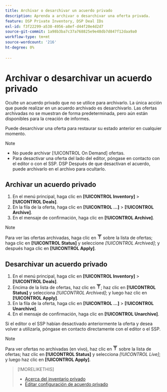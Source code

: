 ```yaml
---
title: Archivar o desarchivar un acuerdo privado
description: Aprenda a archivar o desarchivar una oferta privada.
feature: DSP Private Inventory, DSP Deal IDs
exl-id: f3f22299-a538-4956-a8ef-d44f20e4d2d7
source-git-commit: 1a98b3ba7c37a768825e9e48db7d847f12daa9a0
workflow-type: tm+mt
source-wordcount: '216'
ht-degree: 0%

---
```


# Archivar o desarchivar un acuerdo privado

Oculte un acuerdo privado que no se utilice para archivarlo. La única acción que puede realizar en un acuerdo archivado es desarchivarlo. Las ofertas archivadas no se muestran de forma predeterminada, pero aún están disponibles para la creación de informes.

Puede desarchivar una oferta para restaurar su estado anterior en cualquier momento.

>[!NOTE]
>
>* No puede archivar [!UICONTROL On Demand] ofertas.
>* Para desactivar una oferta del lado del editor, póngase en contacto con el editor o con el SSP. DSP Después de que desactivan el acuerdo, puede archivarlo en el archivo para ocultarlo.

## Archivar un acuerdo privado

1. En el menú principal, haga clic en **[!UICONTROL Inventory]** > **[!UICONTROL Deals]**.
1. En la fila de la oferta, haga clic en **[!UICONTROL ...]** > **[!UICONTROL Archive]**.
1. En el mensaje de confirmación, haga clic en **[!UICONTROL Archive]**.

>[!NOTE]
>
>Para ver las ofertas archivadas, haga clic en ![Filtro](/help/dsp/assets/filter.png) sobre la lista de ofertas; haga clic en **[!UICONTROL Status]** y seleccione *[!UICONTROL Archived]*; y después haga clic en **[!UICONTROL Apply]**.<!-- Verify the text to apply the filter(s).)-->

## Desarchivar un acuerdo privado

1. En el menú principal, haga clic en **[!UICONTROL Inventory]** > **[!UICONTROL Deals]**.
1. Encima de la lista de ofertas, haz clic en ![Filtro](/help/dsp/assets/filter.png); haz clic en **[!UICONTROL Status]** y selecciona *[!UICONTROL Archived]*; y luego haz clic en **[!UICONTROL Apply]**.<!-- Verify the text to apply the filter(s).)-->
1. En la fila de la oferta, haga clic en **[!UICONTROL ...]** > **[!UICONTROL Unarchive]**.
1. En el mensaje de confirmación, haga clic en **[!UICONTROL Unarchive]**.

Si el editor o el SSP habían desactivado anteriormente la oferta y desea volver a utilizarla, póngase en contacto directamente con el editor o el SSP.

>[!NOTE]
>
>Para ver ofertas no archivadas (en vivo), haz clic en ![Filtro](/help/dsp/assets/filter.png) sobre la lista de ofertas; haz clic en **[!UICONTROL Status]** y selecciona *[!UICONTROL Live]*; y luego haz clic en **[!UICONTROL Apply]**.<!-- Verify the text to apply the filter(s).)-->

>[!MORELIKETHIS]
>
>* [Acerca del inventario privado](private-inventory-about.md)
>* [Editar configuración de acuerdo privado](/help/dsp/inventory/deal-id-edit.md)
